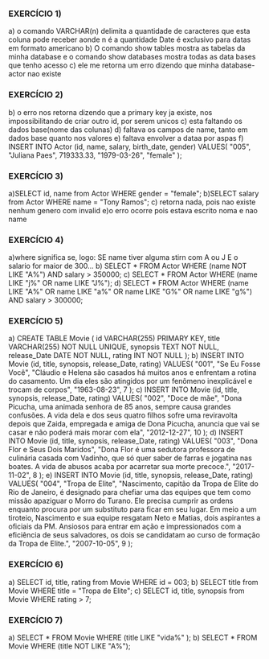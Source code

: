 ### EXERCÍCIO 1)
a) o comando VARCHAR(n) delimita a quantidade de caracteres que esta coluna pode receber aonde n é a quantidade
Date é exclusivo para datas em formato americano
b) O comando show tables mostra as tabelas da minha database e o comando show databases mostra todas as data bases que tenho acesso
c) ele me retorna um erro dizendo que minha database-actor nao existe


### EXERCÍCIO 2)
b) o erro nos retorna dizendo que a primary key ja existe, nos impossibilitando de criar outro id, por serem unicos
c) esta faltando os dados base(nome das colunas)
d) faltava os campos de name, tanto em dados base quanto nos valores
e) faltava envolver a dataa por aspas
f)
INSERT INTO Actor (id, name, salary, birth_date, gender)
VALUES(
  "005", 
  "Juliana Paes",
  719333.33,
  "1979-03-26", 
  "female"
);


### EXERCÍCIO 3)
a)SELECT id, name from Actor WHERE gender = "female";
b)SELECT salary from Actor WHERE name = "Tony Ramos";
c) retorna nada, pois nao existe nenhum genero com invalid
e)o erro ocorre pois estava escrito noma e nao name


### EXERCÍCIO 4)
a)where significa se, logo: SE name tiver alguma stirn com A ou J E o salario for maior de 300...
b)
SELECT * FROM Actor
WHERE (name NOT LIKE "A%") AND salary > 350000;
c)
SELECT * FROM Actor
WHERE (name LIKE "j%" OR name LIKE "J%");
d)
SELECT * FROM Actor
WHERE (name LIKE "A%" OR name LIKE "a%" OR name LIKE "G%" OR name LIKE "g%") AND salary > 300000;


### EXERCÍCIO 5)
a)
CREATE TABLE Movie (
	id VARCHAR(255) PRIMARY KEY,
    title VARCHAR(255) NOT NULL UNIQUE,
    synopsis TEXT NOT NULL,
    release_Date DATE NOT NULL,
    rating INT NOT NULL
);
b)
INSERT INTO Movie (id, title, synopsis, release_Date, rating)
VALUES(
  "001", 
  "Se Eu Fosse Você",
  "Cláudio e Helena são casados há muitos anos e enfrentam a rotina do casamento. Um dia eles são atingidos por um fenômeno inexplicável e trocam de corpos",
  "1963-08-23", 
  7
);
c)
INSERT INTO Movie (id, title, synopsis, release_Date, rating)
VALUES(
  "002", 
  "Doce de mãe",
  "Dona Picucha, uma animada senhora de 85 anos, sempre causa grandes confusões. A vida dela e dos seus quatro filhos sofre uma reviravolta depois que Zaida, empregada e amiga de Dona Picucha, anuncia que vai se casar e não poderá mais morar com ela",
  "2012-12-27", 
  10
);
d)
INSERT INTO Movie (id, title, synopsis, release_Date, rating)
VALUES(
  "003", 
  "Dona Flor e Seus Dois Maridos",
  "Dona Flor é uma sedutora professora de culinária casada com Vadinho, que só quer saber de farras e jogatina nas boates. A vida de abusos acaba por acarretar sua morte precoce.",
  "2017-11-02", 
  8
);
e)
INSERT INTO Movie (id, title, synopsis, release_Date, rating)
VALUES(
  "004", 
  "Tropa de Elite",
  "Nascimento, capitão da Tropa de Elite do Rio de Janeiro, é designado para chefiar uma das equipes que tem como missão apaziguar o Morro do Turano. Ele precisa cumprir as ordens enquanto procura por um substituto para ficar em seu lugar. Em meio a um tiroteio, Nascimento e sua equipe resgatam Neto e Matias, dois aspirantes a oficiais da PM. Ansiosos para entrar em ação e impressionados com a eficiência de seus salvadores, os dois se candidatam ao curso de formação da Tropa de Elite.",
  "2007-10-05", 
  9
);


### EXERCÍCIO 6)
a)
SELECT id, title, rating from Movie WHERE id = 003;
b)
SELECT title from Movie WHERE title = "Tropa de Elite";
c)
SELECT id, title, synopsis from Movie WHERE rating > 7;
### EXERCÍCIO 7)

a)
SELECT * FROM Movie
WHERE (title LIKE "vida%" );
b)
SELECT * FROM Movie
WHERE (title NOT LIKE "A%");